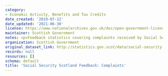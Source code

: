 ```yaml
---
category:
- Economic Activity, Benefits and Tax Credits
date_created: '2019-07-12'
date_updated: '2021-06-30'
license: https://www.nationalarchives.gov.uk/doc/open-government-licence/version/3/
maintainer: Scottish Government
notes: <p>Feedback statistics covering complaints received by Social Security Scotland.</p>
organization: Scottish Government
original_dataset_link: http://statistics.gov.scot/data/social-security-scotland-feedback-complaints
records: null
resources: []
schema: default
title: 'Social Security Scotland Feedback: Complaints'
---
```

